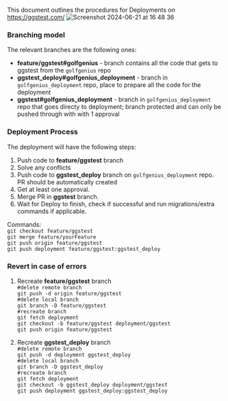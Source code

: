 This document outlines the procedures for Deployments on https://ggstest.com/
![Screenshot 2024-06-21 at 16 48 36](https://github.com/golfgenius/golfgenius/assets/29895369/a5ddac70-1a6f-40dd-9a15-bec61ad03481)

### Branching model
The relevant branches are the following ones: 
* **feature/ggstest#golfgenius** - branch contains all the code that gets to ggstest from the `golfgenius` repo
* **ggstest_deploy#golfgenius_deployment** - branch in `golfgenius_deployment` repo, place to prepare all the code for the deployment 
* **ggstest#golfgenius_deployment** - branch in `golfgenius_deployment` repo that goes directy to deployment; branch protected and can only be pushed through with with 1 approval

### Deployment Process
The deployment will have the following steps: 
1. Push code to **feature/ggstest** branch 
2. Solve any conflicts 
3. Push code to **ggstest_deploy** branch on `golfgenius_deployment` repo. PR should be automatically created
4. Get at least one approval. 
5. Merge PR in **ggstest** branch. 
6. Wait for Deploy to finish, check if successful and run migrations/extra commands if applicable.

Commands:<br/>
`git checkout feature/ggstest`<br/>
`git merge feature/yourFeature`<br/>
`git push origin feature/ggstest`<br/>
`git push deployment feature/ggstest:ggstest_deploy`<br/>


### Revert in case of errors
1. Recreate **feature/ggstest** branch <br/>
`#delete remote branch`<br/>
`git push -d origin feature/ggstest `<br/>
`#delete local branch`<br/>
`git branch -D feature/ggstest`<br/>
`#recreate branch`<br/>
`git fetch deployment`<br/>
`git checkout -b feature/ggstest deployment/ggstest`<br/>
`git push origin feature/ggstest`<br/>

2. Recreate **ggstest_deploy** branch<br/>
`#delete remote branch`<br/>
`git push -d deployment ggstest_deploy`<br/>
`#delete local branch`<br/>
`git branch -D ggstest_deploy`<br/>
`#recreate branch`<br/>
`git fetch deployment`<br/>
`git checkout -b ggstest_deploy deployment/ggstest`<br/>
`git push deployment ggstest_deploy:ggstest_deploy`<br/>



